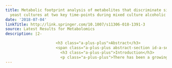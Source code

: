 ```yaml
---
title: Metabolic footprint analysis of metabolites that discriminate single and mixed
  yeast cultures at two key time-points during mixed culture alcoholic fermentations
date: '2018-07-04'
linkTitle: http://link.springer.com/10.1007/s11306-018-1391-3
source: Latest Results for Metabolomics
description: |2-

                      <h3 class="a-plus-plus">Abstract</h3>
                      <span class="a-plus-plus abstract-section id-a-sec1">
                        <h3 class="a-plus-plus">Introduction</h3>
                        <p class="a-plus-plus">There has been a growing interest towards creating defined mixed starter cultures for alcoholic fermentations. Previously, metabolite differences between single and mixed cultures have been explored at the endpoint of fermentations rather than during ferment
---
```

